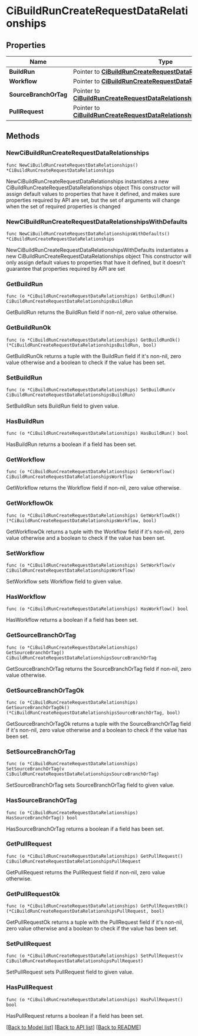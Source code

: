 # CiBuildRunCreateRequestDataRelationships

## Properties

Name | Type | Description | Notes
------------ | ------------- | ------------- | -------------
**BuildRun** | Pointer to [**CiBuildRunCreateRequestDataRelationshipsBuildRun**](CiBuildRunCreateRequestDataRelationshipsBuildRun.md) |  | [optional] 
**Workflow** | Pointer to [**CiBuildRunCreateRequestDataRelationshipsWorkflow**](CiBuildRunCreateRequestDataRelationshipsWorkflow.md) |  | [optional] 
**SourceBranchOrTag** | Pointer to [**CiBuildRunCreateRequestDataRelationshipsSourceBranchOrTag**](CiBuildRunCreateRequestDataRelationshipsSourceBranchOrTag.md) |  | [optional] 
**PullRequest** | Pointer to [**CiBuildRunCreateRequestDataRelationshipsPullRequest**](CiBuildRunCreateRequestDataRelationshipsPullRequest.md) |  | [optional] 

## Methods

### NewCiBuildRunCreateRequestDataRelationships

`func NewCiBuildRunCreateRequestDataRelationships() *CiBuildRunCreateRequestDataRelationships`

NewCiBuildRunCreateRequestDataRelationships instantiates a new CiBuildRunCreateRequestDataRelationships object
This constructor will assign default values to properties that have it defined,
and makes sure properties required by API are set, but the set of arguments
will change when the set of required properties is changed

### NewCiBuildRunCreateRequestDataRelationshipsWithDefaults

`func NewCiBuildRunCreateRequestDataRelationshipsWithDefaults() *CiBuildRunCreateRequestDataRelationships`

NewCiBuildRunCreateRequestDataRelationshipsWithDefaults instantiates a new CiBuildRunCreateRequestDataRelationships object
This constructor will only assign default values to properties that have it defined,
but it doesn't guarantee that properties required by API are set

### GetBuildRun

`func (o *CiBuildRunCreateRequestDataRelationships) GetBuildRun() CiBuildRunCreateRequestDataRelationshipsBuildRun`

GetBuildRun returns the BuildRun field if non-nil, zero value otherwise.

### GetBuildRunOk

`func (o *CiBuildRunCreateRequestDataRelationships) GetBuildRunOk() (*CiBuildRunCreateRequestDataRelationshipsBuildRun, bool)`

GetBuildRunOk returns a tuple with the BuildRun field if it's non-nil, zero value otherwise
and a boolean to check if the value has been set.

### SetBuildRun

`func (o *CiBuildRunCreateRequestDataRelationships) SetBuildRun(v CiBuildRunCreateRequestDataRelationshipsBuildRun)`

SetBuildRun sets BuildRun field to given value.

### HasBuildRun

`func (o *CiBuildRunCreateRequestDataRelationships) HasBuildRun() bool`

HasBuildRun returns a boolean if a field has been set.

### GetWorkflow

`func (o *CiBuildRunCreateRequestDataRelationships) GetWorkflow() CiBuildRunCreateRequestDataRelationshipsWorkflow`

GetWorkflow returns the Workflow field if non-nil, zero value otherwise.

### GetWorkflowOk

`func (o *CiBuildRunCreateRequestDataRelationships) GetWorkflowOk() (*CiBuildRunCreateRequestDataRelationshipsWorkflow, bool)`

GetWorkflowOk returns a tuple with the Workflow field if it's non-nil, zero value otherwise
and a boolean to check if the value has been set.

### SetWorkflow

`func (o *CiBuildRunCreateRequestDataRelationships) SetWorkflow(v CiBuildRunCreateRequestDataRelationshipsWorkflow)`

SetWorkflow sets Workflow field to given value.

### HasWorkflow

`func (o *CiBuildRunCreateRequestDataRelationships) HasWorkflow() bool`

HasWorkflow returns a boolean if a field has been set.

### GetSourceBranchOrTag

`func (o *CiBuildRunCreateRequestDataRelationships) GetSourceBranchOrTag() CiBuildRunCreateRequestDataRelationshipsSourceBranchOrTag`

GetSourceBranchOrTag returns the SourceBranchOrTag field if non-nil, zero value otherwise.

### GetSourceBranchOrTagOk

`func (o *CiBuildRunCreateRequestDataRelationships) GetSourceBranchOrTagOk() (*CiBuildRunCreateRequestDataRelationshipsSourceBranchOrTag, bool)`

GetSourceBranchOrTagOk returns a tuple with the SourceBranchOrTag field if it's non-nil, zero value otherwise
and a boolean to check if the value has been set.

### SetSourceBranchOrTag

`func (o *CiBuildRunCreateRequestDataRelationships) SetSourceBranchOrTag(v CiBuildRunCreateRequestDataRelationshipsSourceBranchOrTag)`

SetSourceBranchOrTag sets SourceBranchOrTag field to given value.

### HasSourceBranchOrTag

`func (o *CiBuildRunCreateRequestDataRelationships) HasSourceBranchOrTag() bool`

HasSourceBranchOrTag returns a boolean if a field has been set.

### GetPullRequest

`func (o *CiBuildRunCreateRequestDataRelationships) GetPullRequest() CiBuildRunCreateRequestDataRelationshipsPullRequest`

GetPullRequest returns the PullRequest field if non-nil, zero value otherwise.

### GetPullRequestOk

`func (o *CiBuildRunCreateRequestDataRelationships) GetPullRequestOk() (*CiBuildRunCreateRequestDataRelationshipsPullRequest, bool)`

GetPullRequestOk returns a tuple with the PullRequest field if it's non-nil, zero value otherwise
and a boolean to check if the value has been set.

### SetPullRequest

`func (o *CiBuildRunCreateRequestDataRelationships) SetPullRequest(v CiBuildRunCreateRequestDataRelationshipsPullRequest)`

SetPullRequest sets PullRequest field to given value.

### HasPullRequest

`func (o *CiBuildRunCreateRequestDataRelationships) HasPullRequest() bool`

HasPullRequest returns a boolean if a field has been set.


[[Back to Model list]](../README.md#documentation-for-models) [[Back to API list]](../README.md#documentation-for-api-endpoints) [[Back to README]](../README.md)



